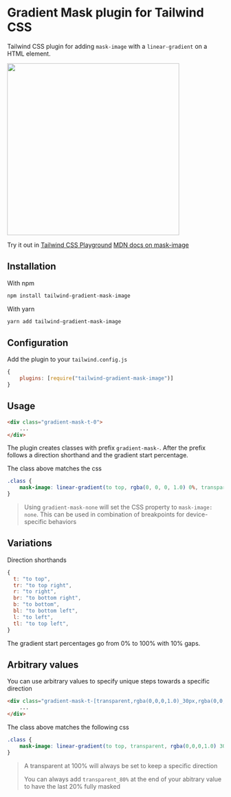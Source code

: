 # Gradient Mask plugin for Tailwind CSS

Tailwind CSS plugin for adding `mask-image` with a `linear-gradient` on a HTML element.

<img src="screenshot.png" width="400">

Try it out in [Tailwind CSS Playground](https://play.tailwindcss.com/HgR0n92v0H)
[MDN docs on mask-image](https://developer.mozilla.org/en-US/docs/Web/CSS/mask-image)

## Installation

With npm
```bash
npm install tailwind-gradient-mask-image
```

With yarn
```bash
yarn add tailwind-gradient-mask-image
```

## Configuration

Add the plugin to your `tailwind.config.js`

```js
{
    plugins: [require("tailwind-gradient-mask-image")]
}
```

## Usage

```html
<div class="gradient-mask-t-0">
    ...
</div>
```

The plugin creates classes with prefix `gradient-mask-`. After the prefix follows a direction shorthand and the gradient start percentage.

The class above matches the css
```css
.class {
    mask-image: linear-gradient(to top, rgba(0, 0, 0, 1.0) 0%, transparent 100%);
}
```

> Using `gradient-mask-none` will set the CSS property to `mask-image: none`. This can be used in combination of breakpoints for device-specific behaviors

## Variations

Direction shorthands
```js
{
  t: "to top",
  tr: "to top right",
  r: "to right",
  br: "to bottom right",
  b: "to bottom",
  bl: "to bottom left",
  l: "to left",
  tl: "to top left",
} 
```

The gradient start percentages go from 0% to 100% with 10% gaps.


## Arbitrary values

You can use arbitrary values to specify unique steps towards a specific direction

```html
<div class="gradient-mask-t-[transparent,rgba(0,0,0,1.0)_30px,rgba(0,0,0,0.5)_40%]">
    ...
</div>
```

The class above matches the following css

```css
.class {
    mask-image: linear-gradient(to top, transparent, rgba(0,0,0,1.0) 30px, rgba(0,0,0,0.5) 40%, transparent 100%)
}
```

> A transparent at 100% will always be set to keep a specific direction
>
> You can always add `transparent_80%` at the end of your abitrary value to have the last 20% fully masked

